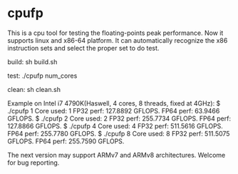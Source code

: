 # cpufp

This is a cpu tool for testing the floating-points peak performance. Now it supports linux and x86-64 platform. It can automatically recognize the x86 instruction sets and select the proper set to do test.

build:
sh build.sh

test:
./cpufp num_cores

clean:
sh clean.sh

Example on Intel i7 4790K(Haswell, 4 cores, 8 threads, fixed at 4GHz):
$ ./cpufp 1
Core used: 1
FP32 perf: 127.8892 GFLOPS.
FP64 perf: 63.9466 GFLOPS.
$ ./cpufp 2
Core used: 2
FP32 perf: 255.7734 GFLOPS.
FP64 perf: 127.8866 GFLOPS.
$ ./cpufp 4
Core used: 4
FP32 perf: 511.5616 GFLOPS.
FP64 perf: 255.7780 GFLOPS.
$ ./cpufp 8
Core used: 8
FP32 perf: 511.5075 GFLOPS.
FP64 perf: 255.7590 GFLOPS.

The next version may support ARMv7 and ARMv8 architectures.
Welcome for bug reporting.
